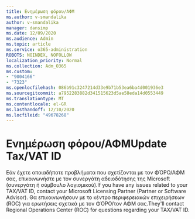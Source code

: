 ```yaml
---
title: Ενημέρωση φόρου/ΑΦΜ
ms.author: v-smandalika
author: v-smandalika
manager: dansimp
ms.date: 12/09/2020
ms.audience: Admin
ms.topic: article
ms.service: o365-administration
ROBOTS: NOINDEX, NOFOLLOW
localization_priority: Normal
ms.collection: Adm_O365
ms.custom:
- "9004166"
- "7323"
ms.openlocfilehash: 086b91c3247214d33e9b71b53ea6ba4d001936e3
ms.sourcegitcommit: a7952283882d341515623d5ae58eda14d0553449
ms.translationtype: MT
ms.contentlocale: el-GR
ms.lasthandoff: 12/10/2020
ms.locfileid: "49678268"
---
```

# <a name="update-taxvat-id"></a><span data-ttu-id="9b9f8-102">Ενημέρωση φόρου/ΑΦΜ</span><span class="sxs-lookup"><span data-stu-id="9b9f8-102">Update Tax/VAT ID</span></span>

<span data-ttu-id="9b9f8-103">Εάν έχετε οποιαδήποτε προβλήματα που σχετίζονται με τον ΦΌΡΟ/ΑΦΜ σας, επικοινωνήστε με τον συνεργάτη αδειοδότησης της Microsoft (συνεργάτη ή σύμβουλο λογισμικού).</span><span class="sxs-lookup"><span data-stu-id="9b9f8-103">If you have any issues related to your TAX/VAT ID, contact your Microsoft Licensing Partner (Partner or Software Advisor).</span></span> <span data-ttu-id="9b9f8-104">Θα επικοινωνήσουν με το κέντρο περιφερειακών επιχειρήσεων (ROC) για ερωτήσεις σχετικά με τον ΦΌΡΟ/τον ΑΦΜ σας.</span><span class="sxs-lookup"><span data-stu-id="9b9f8-104">They'll contact Regional Operations Center (ROC) for questions regarding your TAX/VAT ID.</span></span> 